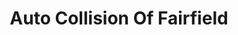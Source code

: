 ---
title: "Auto Collision Of Fairfield"
url: /fairfield/auto-collision-of-fairfield/
shop: car repair
---